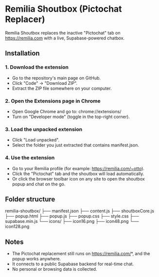 # Remilia Shoutbox (Pictochat Replacer)

Remilia Shoutbox replaces the inactive "Pictochat" tab on https://remilia.com with a live, Supabase-powered chatbox.

## Installation

### 1. Download the extension

- Go to the repository's main page on GitHub.
- Click "Code" → "Download ZIP".
- Extract the ZIP file somewhere on your computer.

### 2. Open the Extensions page in Chrome

- Open Google Chrome and go to:
  chrome://extensions/
- Turn on "Developer mode" (toggle in the top-right corner).

### 3. Load the unpacked extension

- Click "Load unpacked".
- Select the folder you just extracted that contains manifest.json.

### 4. Use the extension

- Go to your Remilia profile (for example: https://remilia.com/~otto).
- Click the "Pictochat" tab and the shoutbox will load automatically.
- Or click the browser toolbar icon on any site to open the shoutbox popup and chat on the go.

## Folder structure

remilia-shoutbox/
├── manifest.json
├── content.js
├── shoutboxCore.js
├── popup.html
├── popup.js
├── popup.css
├── style.css
├── supabase.min.js
└── icons/
    ├── icon16.png
    ├── icon48.png
    └── icon128.png

## Notes

- The Pictochat replacement still runs on https://remilia.com/*, and the popup works anywhere.
- It connects to a public Supabase backend for real-time chat.
- No personal or browsing data is collected.
